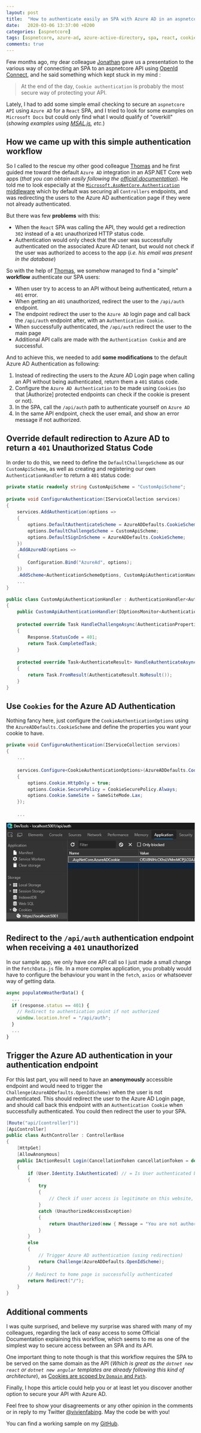 ```yaml
---
layout: post
title:  "How to authenticate easily an SPA with Azure AD in an aspnetcore app"
date:   2020-03-06 13:37:00 +0200
categories: [aspnetcore]
tags: [aspnetcore, azure-ad, azure-active-directory, spa, react, cookie]
comments: true
---
```


Few months ago, my dear colleague [Jonathan](https://blogs.infinitesquare.com/users/jantoine) gave us a presentation to the various way of connecting an SPA to an aspnetcore API using [OpenId Connect](https://blogs.infinitesquare.com/posts/web/open-id-connect-et-oauth-les-differents-flow-de-connexion), and he said something which kept stuck in my mind : 
> At the end of the day, `Cookie authentication` is probably the most secure way of protecting your API.

Lately, I had to add some simple email checking to secure an `aspnetcore API` using `Azure AD` for a `React` SPA, and I tried to look for some examples on `Microsoft Docs` but could only find what I would qualify of "overkill" (*showing examples using [MSAL.js](https://docs.microsoft.com/en-us/azure/active-directory/develop/authentication-flows-app-scenarios#single-page-public-client-and-confidential-client-applications), etc.*)

## How we came up with this simple authentication workflow

So I called to the rescue my other good colleague [Thomas](https://blogs.infinitesquare.com/users/touvre) and he first guided me toward the default `Azure AD` integration in an ASP.NET Core web apps (*that you can obtain easily following the [official documentation](https://docs.microsoft.com/en-us/azure/active-directory/develop/quickstart-v2-aspnet-core-webapp)*).
He told me to look especially at the [`Microsoft.AspNetCore.Authentication` middleware](https://docs.microsoft.com/en-us/azure/active-directory/develop/quickstart-v2-aspnet-core-webapp#startup-class) which by default was securing all `Controllers` endpoints, and was redirecting the users to the Azure AD authentication page if they were not already authenticated.

But there was few **problems** with this:
- When the `React` SPA was calling the API, they would get a redirection `302` instead of a `401` unauthorized HTTP status code.
- Authentication would only check that the user was successfully authenticated on the associated Azure AD tenant, but would not check if the user was authorized to access to the app (*i.e. his email was present in the database*)

So with the help of [Thomas](https://blogs.infinitesquare.com/users/touvre), we somehow managed to find a "simple" **workflow** authenticate our SPA users:
- When user try to access to an API without being authenticated, return a `401` error.
- When getting an `401` unauthorized, redirect the user to the `/api/auth` endpoint.
- The endpoint redirect the user to the `Azure AD` login page and call back the `/api/auth` endpoint after, with an `Authentication Cookie`.
- When successfully authenticated, the `/api/auth` redirect the user to the main page
- Additional API calls are made with the `Authentication Cookie` and are successful.

And to achieve this, we needed to add **some modifications** to the default Azure AD Authentication as following:
1. Instead of redirecting the users to the Azure AD Login page when calling an API without being authenticated, return them a `401` status code.
2. Configure the `Azure AD Authentication` to be made using `Cookies` (so that [Authorize] protected endpoints can check if the cookie is present or not).
3. In the SPA, call the `/api/auth` path to authenticate yourself on `Azure AD`
4. In the same API endpoint, check the user email, and show an error message if not authorized.

## Override default redirection to Azure AD to return a `401` Unauthorized Status Code

In order to do this, we need to define the `DefaultChallengeScheme` as our `CustomApiScheme`, as well as creating and registering our own `AuthenticationHandler` to return a `401` status code:

```csharp
private static readonly string CustomApiScheme = "CustomApiScheme";

private void ConfigureAuthentication(IServiceCollection services)
{
    services.AddAuthentication(options =>
    {
        options.DefaultAuthenticateScheme = AzureADDefaults.CookieScheme;
        options.DefaultChallengeScheme = CustomApiScheme;
        options.DefaultSignInScheme = AzureADDefaults.CookieScheme;
    })
    .AddAzureAD(options =>
    {
        Configuration.Bind("AzureAd", options);
    })
    .AddScheme<AuthenticationSchemeOptions, CustomApiAuthenticationHandler>(CustomApiScheme, options => { });
    ...
}
```
```csharp
public class CustomApiAuthenticationHandler : AuthenticationHandler<AuthenticationSchemeOptions>
{
    public CustomApiAuthenticationHandler(IOptionsMonitor<AuthenticationSchemeOptions> options, ILoggerFactory logger, UrlEncoder encoder, ISystemClock clock) : base(options, logger, encoder, clock) { }

    protected override Task HandleChallengeAsync(AuthenticationProperties properties)
    {
        Response.StatusCode = 401;
        return Task.CompletedTask;
    }

    protected override Task<AuthenticateResult> HandleAuthenticateAsync()
    {
        return Task.FromResult(AuthenticateResult.NoResult());
    }
}
```

## Use `Cookies` for the Azure AD Authentication
Nothing fancy here, just configure the `CookieAuthenticationOptions` using the `AzureADDefaults.CookieScheme` and define the properties you want your cookie to have.
```csharp
private void ConfigureAuthentication(IServiceCollection services)
{
	...
	
    services.Configure<CookieAuthenticationOptions>(AzureADDefaults.CookieScheme, options =>
    {
        options.Cookie.HttpOnly = true;
        options.Cookie.SecurePolicy = CookieSecurePolicy.Always;
        options.Cookie.SameSite = SameSiteMode.Lax;
    });
    
    ...
```
![01-aspnetcore-azuread-authentication-cookie.png](/assets/2020-03-06/01-aspnetcore-azuread-authentication-cookie.png)

## Redirect to the `/api/auth` authentication endpoint when receiving a `401` unauthorized
In our sample app, we only have one API call so I just made a small change in the `FetchData.js` file. In a more complex application, you probably would have to configure the behaviour you want in the `fetch`, `axios` or whatsoever way of getting data.

```js
async populateWeatherData() {
  ...
  if (response.status == 401) {
    // Redirect to authentication point if not authorized
    window.location.href = "/api/auth";
  }
  ...
}
```

## Trigger the Azure AD authentication in your authentication endpoint
For this last part, you will need to have an **anonymously** accessible endpoint and would need to trigger the `Challenge(AzureADDefaults.OpenIdScheme)` when the user is not authenticated.
This should redirect the user to the Azure AD Login page, and should call back this endpoint with an `Authentication Cookie` when successfully authenticated.
You could then redirect the user to your SPA.
```csharp
[Route("api/[controller]")]
[ApiController]
public class AuthController : ControllerBase
{
    [HttpGet]
    [AllowAnonymous]
    public IActionResult Login(CancellationToken cancellationToken = default)
    {
        if (User.Identity.IsAuthenticated) // = Is User authenticated by Azure AD
        {
            try
            {
                // Check if user access is legitimate on this website, and throw UnauthorizedAccessException if not
            }
            catch (UnauthorizedAccessException)
            {
                return Unauthorized(new { Message = "You are not authorized to access to this platform." });
            }
        }
        else
        {
            // Trigger Azure AD authentication (using redirection)
            return Challenge(AzureADDefaults.OpenIdScheme);
        }
        // Redirect to home page is successfully authenticated
        return Redirect("/");
    }
}
```

## Additional comments

I was quite surprised, and believe my surprise was shared with many of my colleagues, regarding the lack of easy access to some Official Documentation explaining this workflow, which seems to me as one of the simplest way to secure access between an SPA and its API.

One important thing to note though is that this workflow requires the SPA to be served on the same domain as the API (*Which is great as the `dotnet new react` or `dotnet new angular` templates are already following this kind of architecture*), as [Cookies are scoped by `Domain` and `Path`](https://en.wikipedia.org/wiki/HTTP_cookie#Domain_and_path).

Finally, I hope this article could help you or at least let you discover another option to secure your API with Azure AD.

Feel free to show your disagreements or any other opinion in the comments or in reply to my Twitter [@vivienfabing](https://twitter.com/vivienfabing).
May the code be with you!

You can find a working sample on my [GitHub](https://github.com/vfabing/simple-aspnetcore-azuread-react).
